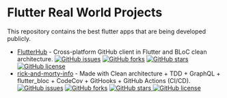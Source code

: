 # Flutter Real World Projects
This repository contains the best flutter apps that are being developed publicly.
- [FlutterHub](https://github.com/khoren93/FlutterHub) - Cross-platform GitHub client in Flutter and BLoC clean architecture.
<a href="https://github.com/khoren93/FlutterHub/issues"><img alt="GitHub issues" src="https://img.shields.io/github/issues/khoren93/FlutterHub"></a> <a href="https://github.com/khoren93/FlutterHub/network"><img alt="GitHub forks" src="https://img.shields.io/github/forks/khoren93/FlutterHub?color=important"></a> <a href="https://github.com/khoren93/FlutterHub/stargazers"><img alt="GitHub stars" src="https://img.shields.io/github/stars/khoren93/FlutterHub"></a> <a href="https://github.com/khoren93/FlutterHub/blob/main/LICENSE"><img alt="GitHub license" src="https://img.shields.io/github/license/khoren93/FlutterHub"></a>
- [rick-and-morty-info](https://github.com/vedartm/rick-and-morty-info) - Made with Clean architecture + TDD + GraphQL + flutter_bloc + CodeCov + GitHooks + GitHub Actions (CI/CD).
<a href="https://github.com/vedartm/rick-and-morty-info/issues"><img alt="GitHub issues" src="https://img.shields.io/github/issues/vedartm/rick-and-morty-info"></a> <a href="https://github.com/vedartm/rick-and-morty-info/network"><img alt="GitHub forks" src="https://img.shields.io/github/forks/vedartm/rick-and-morty-info?color=important"></a> <a href="https://github.com/vedartm/rick-and-morty-info/stargazers"><img alt="GitHub stars" src="https://img.shields.io/github/stars/vedartm/rick-and-morty-info"> </a><a href="https://github.com/vedartm/rick-and-morty-info/blob/develop/LICENSE"><img alt="GitHub license" src="https://img.shields.io/github/license/vedartm/rick-and-morty-info"></a>
